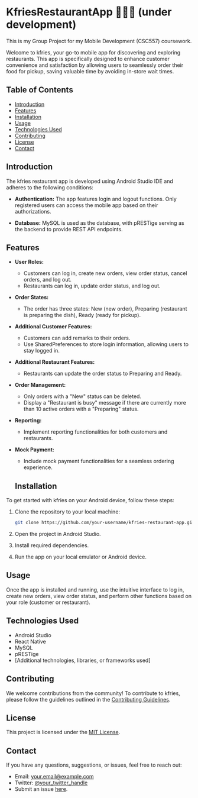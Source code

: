 # KfriesRestaurantApp 🍗🐔🍹 (under development)

This is my Group Project for my Mobile Development (CSC557) coursework. 

Welcome to kfries, your go-to mobile app for discovering and exploring restaurants. This app is specifically designed to enhance customer convenience and satisfaction by allowing users to seamlessly order their food for pickup, saving valuable time by avoiding in-store wait times.

## Table of Contents

- [Introduction](#introduction)
- [Features](#features)
- [Installation](#installation)
- [Usage](#usage)
- [Technologies Used](#technologies-used)
- [Contributing](#contributing)
- [License](#license)
- [Contact](#contact)

## Introduction

The kfries restaurant app is developed using Android Studio IDE and adheres to the following conditions:

- **Authentication:** The app features login and logout functions. Only registered users can access the mobile app based on their authorizations.

- **Database:** MySQL is used as the database, with pRESTige serving as the backend to provide REST API endpoints.

## Features

- **User Roles:**
  - Customers can log in, create new orders, view order status, cancel orders, and log out.
  - Restaurants can log in, update order status, and log out.

- **Order States:**
  - The order has three states: New (new order), Preparing (restaurant is preparing the dish), Ready (ready for pickup).

- **Additional Customer Features:**
  - Customers can add remarks to their orders.
  - Use SharedPreferences to store login information, allowing users to stay logged in.

- **Additional Restaurant Features:**
  - Restaurants can update the order status to Preparing and Ready.

- **Order Management:**
  - Only orders with a "New" status can be deleted.
  - Display a "Restaurant is busy" message if there are currently more than 10 active orders with a "Preparing" status.

- **Reporting:**
  - Implement reporting functionalities for both customers and restaurants.

- **Mock Payment:**
  - Include mock payment functionalities for a seamless ordering experience.
 
  ## Installation

To get started with kfries on your Android device, follow these steps:

1. Clone the repository to your local machine:

    ```bash
    git clone https://github.com/your-username/kfries-restaurant-app.git
    ```

2. Open the project in Android Studio.

3. Install required dependencies.

4. Run the app on your local emulator or Android device.

## Usage

Once the app is installed and running, use the intuitive interface to log in, create new orders, view order status, and perform other functions based on your role (customer or restaurant).

## Technologies Used

- Android Studio
- React Native
- MySQL
- pRESTige
- [Additional technologies, libraries, or frameworks used]

## Contributing

We welcome contributions from the community! To contribute to kfries, please follow the guidelines outlined in the [Contributing Guidelines](CONTRIBUTING.md).

## License

This project is licensed under the [MIT License](LICENSE).

## Contact

If you have any questions, suggestions, or issues, feel free to reach out:

- Email: your.email@example.com
- Twitter: [@your_twitter_handle](https://twitter.com/your_twitter_handle)
- Submit an issue [here](https://github.com/your-username/kfries-restaurant-app/issues).

